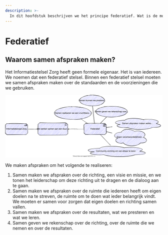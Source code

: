 ```yaml
---
description: >-
  In dit hoofdstuk beschrijven we het principe federatief. Wat is de motivatie voor een federatief stelsel?
---
```


# Federatief

## Waarom samen afspraken maken?

Het Informatiestelsel Zorg heeft geen formele eigenaar. Het is van iedereen. We noemen dat een federatief stelsel. Binnen een federatief stelsel moeten we samen afspraken maken over de standaarden en de voorzieningen die we gebruiken. 

![Motivatie voor een federatief stelsel](../.gitbook/assets/motivation/federated.svg)

We maken afspraken om het volgende te realiseren:

1. Samen maken we afspraken over de richting, een visie en missie, en we tonen het leiderschap om deze richting uit te dragen en de dialoog aan te gaan.
2. Samen maken we afspraken over de ruimte die iedereen heeft om eigen doelen na te streven, de ruimte om te doen wat ieder belangrijk vindt. We moeten er samen voor zorgen dat eigen doelen en richting samen vallen.
3. Samen maken we afspraken over de resultaten, wat we presteren en wat we leren.
4. Samen geven we rekenschap over de richting, over de ruimte die we nemen en over de resultaten. 